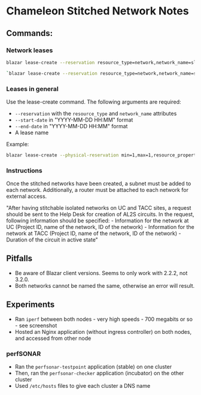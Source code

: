 # Chameleon Stitched Network Notes

## Commands:

### Network leases
```bash
blazar lease-create --reservation resource_type=network,network_name=slate-network-1,resource_properties='["==","$physical_network","exogeni"]' --start-date "2021-05-10 8:00" --end-date "2021-05-13 19:00" vlan-lease-1
```
```bash
`blazar lease-create --reservation resource_type=network,network_name=slate-network-2,resource_properties='["==","$physical_network","exogeni"]' --start-date "2021-05-10 8:00" --end-date "2021-05-13 19:00" vlan-lease-2`
```

### Leases in general
Use the lease-create command. The following arguments are required:
* `--reservation` with the `resource_type` and `network_name` attributes
* `--start-date` in "YYYY-MM-DD HH:MM" format
* `--end-date` in "YYYY-MM-DD HH:MM" format
* A lease name

Example:
```bash
blazar lease-create --physical-reservation min=1,max=1,resource_properties='["=", "$node_type","compute_haswell"]' --start-date "2021-05-10 06:00" --end-date "2021-05-13 19:00" slate_reservation
```

### Instructions

Once the stitched networks have been created, a subnet must be added to each network.
Additionally, a router must be attached to each network for external access.

"After having stitchable isolated networks on UC and TACC sites, a request should be sent to the Help Desk for creation of AL2S circuits. In the request, following information should be specified: - Information for the network at UC (Project ID, name of the network, ID of the network) - Information for the network at TACC (Project ID, name of the network, ID of the network) - Duration of the circuit in active state"


## Pitfalls
* Be aware of Blazar client versions. Seems to only work with 2.2.2, not 3.2.0.
* Both networks cannot be named the same, otherwise an error will result.


## Experiments

* Ran `iperf` between both nodes - very high speeds - 700 megabits or so - see screenshot
* Hosted an Nginx application (without ingress controller) on both nodes, and accessed from other node

### perfSONAR
* Ran the `perfsonar-testpoint` application (stable) on one cluster
* Then, ran the `perfsonar-checker` application (incubator) on the other cluster
* Used `/etc/hosts` files to give each cluster a DNS name

